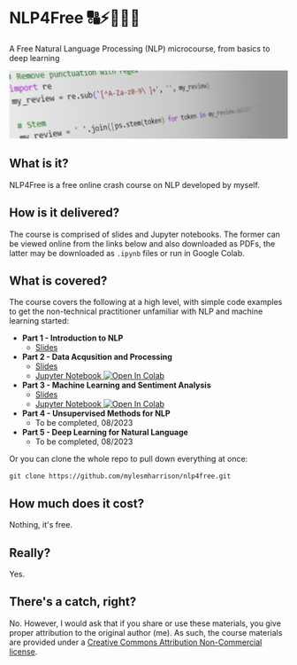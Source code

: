# NLP4Free 🔠⚡🤖🧠😃 

A Free Natural Language Processing (NLP) microcourse, from basics to deep learning

<img src="https://raw.githubusercontent.com/mylesmharrison/nlp4free/master/assets/coverbanner.png"/>

## What is it?
NLP4Free is a free online crash course on NLP developed by myself.

## How is it delivered?
The course is comprised of slides and Jupyter notebooks. The former can be viewed online from the links below and also downloaded as PDFs, the latter may be downloaded as `.ipynb` files or run in Google Colab.

## What is covered?
The course covers the following at a high level, with simple code examples to get the non-technical practitioner unfamiliar with NLP and machine learning started:
- **Part 1 - Introduction to NLP**
    - [Slides](https://github.com/mylesmharrison/nlp4free/blob/master/slides/NLP4Free%20-%20Part%201%20-%20%20Introduction%20to%20NLP.pdf)
- **Part 2 - Data Acqusition and Processing**
    - [Slides](https://github.com/mylesmharrison/nlp4free/blob/master/slides/NLP4Free%20-%20Part%202%20-%20Data%20Acquisition%20and%20Preprocessing.pdf)
    - [Jupyter Notebook](https://github.com/mylesmharrison/nlp4free/blob/master/notebooks/NLP4Free_Part2_DataAcquisitionandPreprocessing.ipynb)<a target="_blank" href="https://colab.research.google.com/drive/1_LYVpHoK0Esemo1FazT5UdQb-w97zykz?usp=drive_link">
  <img src="https://colab.research.google.com/assets/colab-badge.svg" alt="Open In Colab"/></a>
- **Part 3 - Machine Learning and Sentiment Analysis**
    - [Slides](https://github.com/mylesmharrison/nlp4free/blob/master/slides/NLP4Free%20-%20Part%203%20-%20Machine%20Learning%20%26%20Sentiment%20Analysis.pdf)
    - [Jupyter Notebook](https://github.com/mylesmharrison/nlp4free/blob/master/notebooks/NLP4Free_Part3_MachineLearningandSentiment.ipynb)<a target="_blank" href="https://colab.research.google.com/drive/10dX0HvMDTTn_tsOiHE2QlQR247IL2c_c?usp=sharing">
  <img src="https://colab.research.google.com/assets/colab-badge.svg" alt="Open In Colab"/></a>
- **Part 4 - Unsupervised Methods for NLP**
    - To be completed, 08/2023
- **Part 5 - Deep Learning for Natural Language**
    - To be completed, 08/2023

Or you can clone the whole repo to pull down everything at once:
```
git clone https://github.com/mylesmharrison/nlp4free.git
```

## How much does it cost?
Nothing, it's free.

## Really?
Yes.

## There's a catch, right?
No. However, I would ask that if you share or use these materials, you give proper attribution to the original author (me). As such, the course materials are provided under a [Creative Commons Attribution Non-Commercial license](https://creativecommons.org/licenses/by-nc/4.0/).